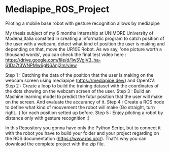 # Mediapipe_ROS_Project
Piloting a mobile base robot with gesture recognition allows by mediapipe

My thesis subject of my 6 months internship at UNIMORE University of Modena,Italia constited in creating a informatic program to catch position of the user with a webcam, detect what kind of position the user is making and depending on that, move the UR10E Robot. As we say, 'one picture worth a thousand words', you can check the final test video here : https://drive.google.com/file/d/1w5VgjV3_ha-61Da7t3WNPMw6gN6Anj2m/view

Step 1 : Catching the data of the position that the user is making on the webcam screen using mediapipe (https://mediapipe.dev/) and OpenCV.
Step 2 : Create a loop to build the training dataset with the coordinates of the dots showing on the webcam screen of the user.
Step 3 : Build an Machine learning model to predict the futur position that the user will make on the screen. And evaluate the accurancy of it.
Step 4 : Create a ROS node to define what kind of mouvement the robot will make (Go straight, turn right...) for each position setted up before.
Step 5 : Enjoy piloting a robot by distance only with gesture recognition ;)

In this Repository you gonna have only the Python Script, but to connect it with the robot you have to build your folder and your project regarding on the ROS documentation (https://www.ros.org/).
That's why you can download the complete project with the zip file.

